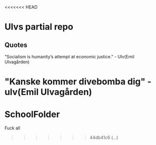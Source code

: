 <<<<<<< HEAD
# Ulvs partial repo

## Quotes

"Socialism is humanity’s attempt at economic justice." - Ulv(Emil Ulvagården)

"Kanske kommer divebomba dig" - ulv(Emil Ulvagården)
=======
# SchoolFolder

Fuck all
>>>>>>> 44db41c6 (...)
